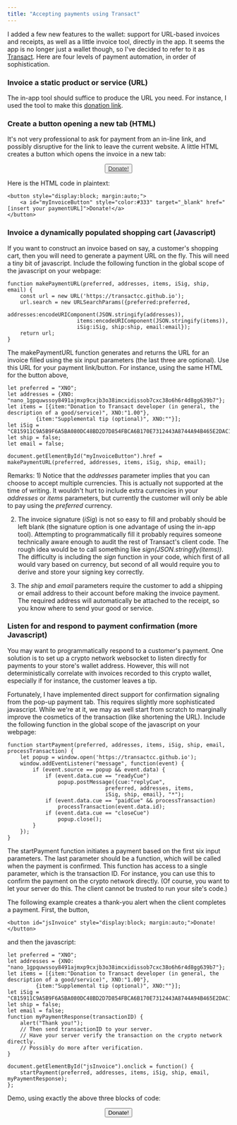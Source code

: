 ```yaml
---
title: "Accepting payments using Transact"
---
```


I added a few new features to the wallet: support for URL-based invoices and receipts, as well as a little invoice tool, directly in the app. It seems the app is no longer just a wallet though, so I've decided to refer to it as [Transact](https://transactcc.github.io). Here are four levels of payment automation, in order of sophistication.

### Invoice a static product or service (URL)

The in-app tool should suffice to produce the URL you need. For instance, I used the tool to make this [donation link](https://transactcc.github.io/?preferred=XNO&addresses=%257B%2522XNO%2522%253A%2522nano_1gpquwssoy8491ajmxp9cxjb3o38imcxidissob7cxc38o6h6r4d8gg639b7%2522%257D&items=%255B%257B%2522item%2522%253A%2522Donation%2520to%2520Transact%2520developer%2520%28in%2520general%252C%2520the%2520description%2520of%2520a%2520good%252Fservice%29%2522%252C%2522XNO%2522%253A%25221.00%2522%257D%252C%257B%2522item%2522%253A%2522Supplemental%2520tip%2520%28optional%29%2522%252C%2522XNO%2522%253A%2522%2522%257D%255D&iSig=C815911C9A5B9F6A5BA080DC48BD2D7D854FBCA6B170E7312443A8744A94B465E2DAC14970E35C4539D9B5337885746D88601D5EF969B8A349430262FE14470F&ship=false&email=false).




### Create a button opening a new tab (HTML)

It's not very professional to ask for payment from an in-line link, and possibly disruptive for the link to leave the current website. A little HTML creates a button which opens the invoice in a new tab:

<button style="display:block; margin:auto;"><a style="color:#333" target="_blank" href="https://transactcc.github.io/?preferred=XNO&addresses=%257B%2522XNO%2522%253A%2522nano_1gpquwssoy8491ajmxp9cxjb3o38imcxidissob7cxc38o6h6r4d8gg639b7%2522%257D&items=%255B%257B%2522item%2522%253A%2522Donation%2520to%2520Transact%2520developer%2520%28in%2520general%252C%2520the%2520description%2520of%2520a%2520good%252Fservice%29%2522%252C%2522XNO%2522%253A%25221.00%2522%257D%252C%257B%2522item%2522%253A%2522Supplemental%2520tip%2520%28optional%29%2522%252C%2522XNO%2522%253A%2522%2522%257D%255D&iSig=C815911C9A5B9F6A5BA080DC48BD2D7D854FBCA6B170E7312443A8744A94B465E2DAC14970E35C4539D9B5337885746D88601D5EF969B8A349430262FE14470F&ship=false&email=false">Donate!</a></button>

Here is the HTML code in plaintext:

	<button style="display:block; margin:auto;">
		<a id="myInvoiceButton" style="color:#333" target="_blank" href="[insert your paymentURL]">Donate!</a>
	</button>


### Invoice a dynamically populated shopping cart (Javascript)

If you want to construct an invoice based on say, a customer's shopping cart, then you will need to generate a payment URL on the fly. This will need a tiny bit of javascript. Include the following function in the global scope of the javascript on your webpage:

	function makePaymentURL(preferred, addresses, items, iSig, ship, email) {
		const url = new URL('https://transactcc.github.io');
		url.search = new URLSearchParams({preferred:preferred, 
					      addresses:encodeURIComponent(JSON.stringify(addresses)), 
					      items:encodeURIComponent(JSON.stringify(items)), 
					      iSig:iSig, ship:ship, email:email});
		return url;
	}

The makePaymentURL function generates and returns the URL for an invoice filled using the six input parameters (the last three are optional). Use this URL for your payment link/button. For instance, using the same HTML for the button above,

	let preferred = "XNO";
	let addresses = {XNO: "nano_1gpquwssoy8491ajmxp9cxjb3o38imcxidissob7cxc38o6h6r4d8gg639b7"};
	let items = [{item:"Donation to Transact developer (in general, the description of a good/service)", XNO:"1.00"}, 
		     {item:"Supplemental tip (optional)", XNO:""}]; 
	let iSig = "C815911C9A5B9F6A5BA080DC48BD2D7D854FBCA6B170E7312443A8744A94B465E2DAC14970E35C4539D9B5337885746D88601D5EF969B8A349430262FE14470F";
	let ship = false;
	let email = false;
	
	document.getElementById("myInvoiceButton").href = makePaymentURL(preferred, addresses, items, iSig, ship, email);
    
Remarks: 1) Notice that the _addresses_ parameter implies that you can choose to accept multiple currencies. This is actually not supported at the time of writing. It wouldn't hurt to include extra currencies in your _addresses_ or _items_ parameters, but currently the customer will only be able to pay using the _preferred_ currency.
 
2) The invoice signature (_iSig_) is not so easy to fill and probably should be left blank (the signature option is one advantage of using the in-app tool). Attempting to programmatically fill it probably requires someone technically aware enough to audit the rest of Transact's client code. The rough idea would be to call something like _sign(JSON.stringify(items))_. The difficulty is including the _sign_ function in your code, which first of all would vary based on currency, but second of all would require you to derive and store your signing key correctly.

3) The _ship_ and _email_ parameters require the customer to add a shipping or email address to their account before making the invoice payment. The required address will automatically be attached to the receipt, so you know where to send your good or service.

    
### Listen for and respond to payment confirmation (more Javascript)

You may want to programmatically respond to a customer's payment. One solution is to set up a crypto network websocket to listen directly for payments to your store's wallet address. However, this will not deterministically correlate with invoices recorded to this crypto wallet, especially if for instance, the customer leaves a tip.

Fortunately, I have implemented direct support for confirmation signaling from the pop-up payment tab. This requires slightly more sophisticated javascript. While we're at it, we may as well start from scratch to marginally improve the cosmetics of the transaction (like shortening the URL). Include the following function in the global scope of the javascript on your webpage:
	
	function startPayment(preferred, addresses, items, iSig, ship, email, processTransaction) {
		let popup = window.open('https://transactcc.github.io');
		window.addEventListener("message", function(event) { 
			if (event.source == popup && event.data) {
				if (event.data.cue == "readyCue") 
					popup.postMessage({cue:"replyCue", 
						     	   preferred, addresses, items, 
						     	   iSig, ship, email}, "*"); 
				if (event.data.cue == "paidCue" && processTransaction) 
					processTransaction(event.data.id);
				if (event.data.cue == "closeCue") 
					popup.close();
			}
		});
	}

The startPayment function initiates a payment based on the first six input parameters. The last parameter should be a function, which will be called when the payment is confirmed. This function has access to a single parameter, which is the transaction ID. For instance, you can use this to confirm the payment on the crypto network directly. (Of course, you want to let your server do this. The client cannot be trusted to run your site's code.)

The following example creates a thank-you alert when the client completes a payment. First, the button,

	<button id="jsInvoice" style="display:block; margin:auto;">Donate!</button>

and then the javascript:

	let preferred = "XNO";
	let addresses = {XNO: "nano_1gpquwssoy8491ajmxp9cxjb3o38imcxidissob7cxc38o6h6r4d8gg639b7"};
	let items = [{item:"Donation to Transact developer (in general, the description of a good/service)", XNO:"1.00"}, 
		     {item:"Supplemental tip (optional)", XNO:""}]; 		     
	let iSig = "C815911C9A5B9F6A5BA080DC48BD2D7D854FBCA6B170E7312443A8744A94B465E2DAC14970E35C4539D9B5337885746D88601D5EF969B8A349430262FE14470F";
	let ship = false;
	let email = false;
	function myPaymentResponse(transactionID) {
		alert("Thank you!");
		// Then send transactionID to your server. 
		// Have your server verify the transaction on the crypto network directly.
		// Possibly do more after verification.
	}
	
	document.getElementById("jsInvoice").onclick = function() {
		startPayment(preferred, addresses, items, iSig, ship, email, myPaymentResponse);
	};

Demo, using exactly the above three blocks of code:

<button id="jsInvoice" style="display:block; margin:auto;">Donate!</button>

<script>	
function startPayment(preferred, addresses, items, iSig, ship, email, processTransaction) {
	let popup = window.open('https://transactcc.github.io/');
	window.addEventListener("message", function(event) { 
		if (event.source == popup && event.data) {
			if (event.data.cue == "readyCue") 
				popup.postMessage({cue:"replyCue", 
						   preferred, addresses, items, 
						   iSig, ship, email}, "*"); 
			if (event.data.cue == "paidCue" && processTransaction) 
				processTransaction(event.data.id);
			if (event.data.cue == "closeCue") 
				popup.close();
		}
	});
}

let preferred = "XNO";
let addresses = {XNO: "nano_1gpquwssoy8491ajmxp9cxjb3o38imcxidissob7cxc38o6h6r4d8gg639b7"};
let items = [{item:"Donation to Transact developer (in general, the description of a good/service)", XNO:"1.00"}, 
	     {item:"Supplemental tip (optional)", XNO:""}]; 
let iSig = "C815911C9A5B9F6A5BA080DC48BD2D7D854FBCA6B170E7312443A8744A94B465E2DAC14970E35C4539D9B5337885746D88601D5EF969B8A349430262FE14470F";
let ship = false;
let email = false;
function myPaymentResponse(transactionID) {
	alert("Thank you!");
	// Then send transactionID to your server. 
	// Have your server verify the transaction on the crypto network directly.
	// Possibly do more after verification.
}

document.getElementById("jsInvoice").onclick = function() {
	startPayment(preferred, addresses, items, iSig, ship, email, myPaymentResponse);
};
</script>
